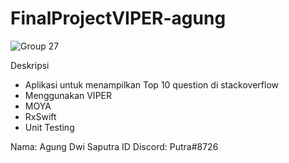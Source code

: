 # FinalProjectVIPER-agung

![Group 27](https://github.com/agung3535/FinalProjectVIPER-agung/assets/32901889/21238676-c5f4-46e9-90c6-38d7076febcb)



Deskripsi
- Aplikasi untuk menampilkan Top 10 question di stackoverflow 
- Menggunakan VIPER
- MOYA
- RxSwift
- Unit Testing

Nama: Agung Dwi Saputra
ID Discord: Putra#8726
